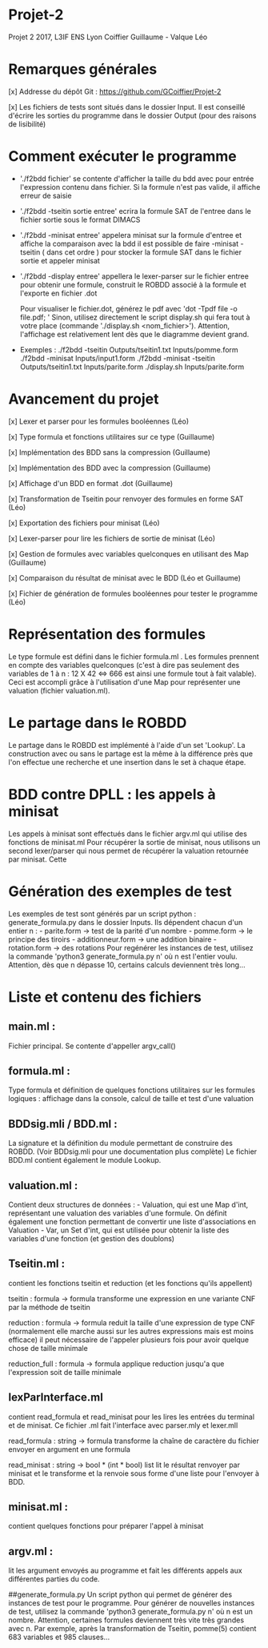 # Projet-2
Projet 2 2017, L3IF ENS Lyon
Coiffier Guillaume - Valque Léo

# Remarques générales

[x] Addresse du dépôt Git : https://github.com/GCoiffier/Projet-2

[x] Les fichiers de tests sont situés dans le dossier Input. Il est conseillé d'écrire les sorties du programme dans le dossier Output (pour des raisons de lisibilité)

# Comment exécuter le programme

- './f2bdd fichier' se contente d'afficher la taille du bdd avec pour entrée l'expression contenu dans
fichier. Si la formule n'est pas valide, il affiche erreur de saisie

- './f2bdd -tseitin sortie entree' ecrira la formule SAT de l'entree dans le fichier sortie sous le format DIMACS

- './f2bdd -minisat entree' appelera minisat sur la formule d'entree et affiche la comparaison avec la bdd
il est possible de faire -minisat -tseitin ( dans cet ordre ) pour stocker la formule SAT dans le fichier sortie et
appeler minisat

- './f2bdd -display entree' appellera le lexer-parser sur le fichier entree pour obtenir une formule, construit
  le ROBDD associé à la formule et l'exporte en fichier .dot

  Pour visualiser le fichier.dot, générez le pdf avec 'dot -Tpdf file -o file.pdf; '
  Sinon, utilisez directement le script display.sh qui fera tout à votre place (commande './display.sh  <nom_fichier>').
  Attention, l'affichage est relativement lent dès que le diagramme devient grand.


- Exemples :
 ./f2bdd -tseitin Outputs/tseitin1.txt  Inputs/pomme.form
 ./f2bdd -minisat Inputs/input1.form
 ./f2bdd -minisat -tseitin Outputs/tseitin1.txt Inputs/parite.form
 ./display.sh Inputs/parite.form


# Avancement du projet

[x] Lexer et parser pour les formules booléennes (Léo)

[x] Type formula et fonctions utilitaires sur ce type (Guillaume)

[x] Implémentation des BDD sans la compression (Guillaume)

[x] Implémentation des BDD avec la compression (Guillaume)

[x] Affichage d'un BDD en format .dot (Guillaume)

[x] Transformation de Tseitin pour renvoyer des formules en forme SAT (Léo)

[x] Exportation des fichiers pour minisat (Léo)

[x] Lexer-parser pour lire les fichiers de sortie de minisat (Léo)

[x] Gestion de formules avec variables quelconques en utilisant des Map (Guillaume)

[x] Comparaison du résultat de minisat avec le BDD (Léo et Guillaume)

[x] Fichier de génération de formules booléennes pour tester le programme (Léo)

# Représentation des formules
Le type formule est défini dans le fichier formula.ml . Les formules prennent en compte des variables quelconques
(c'est à dire pas seulement des variables de 1 à n : 12 X 42 <=> 666 est ainsi une formule tout à fait valable).
Ceci est accompli grâce à l'utilisation d'une Map pour représenter une valuation (fichier valuation.ml).

# Le partage dans le ROBDD
Le partage dans le ROBDD est implémenté à l'aide d'un set 'Lookup'. La construction avec ou sans le partage est la même
à la différence près que l'on effectue une recherche et une insertion dans le set à chaque étape.

# BDD contre DPLL : les appels à minisat
  Les appels à minisat sont effectués dans le fichier argv.ml qui utilise des fonctions de minisat.ml
  Pour récupérer la sortie de minisat, nous utilisons un second lexer/parser qui nous permet de récupérer la
  valuation retournée par minisat. Cette

# Génération des exemples de test
  Les exemples de test sont générés par un script python : generate_formula.py dans le dossier Inputs.
  Ils dépendent chacun d'un entier n :
    - parite.form -> test de la parité d'un nombre
    - pomme.form -> le principe des tiroirs
    - additionneur.form -> une addition binaire
    - rotation.form -> des rotations
  Pour regénérer les instances de test, utilisez la commande 'python3 generate_formula.py n' où n est l'entier voulu.
  Attention, dès que n dépasse 10, certains calculs deviennent très long...

# Liste et contenu des fichiers

## main.ml :
Fichier principal. Se contente d'appeller argv_call()

## formula.ml :
Type formula et définition de quelques fonctions utilitaires sur les formules logiques :
  affichage dans la console, calcul de taille et test d'une valuation

## BDDsig.mli / BDD.ml :
  La signature et la définition du module permettant de construire des ROBDD. (Voir BDDsig.mli pour une documentation plus complète)
  Le fichier BDD.ml contient également le module Lookup.

## valuation.ml :
  Contient deux structures de données :
    - Valuation, qui est une Map d'int, représentant une valuation des variables d'une formule. On définit également une fonction permettant de convertir une liste d'associations en Valuation
    - Var, un Set d'int, qui est utilisée pour obtenir la liste des variables d'une fonction (et gestion des doublons)

## Tseitin.ml :
contient les fonctions tseitin et reduction (et les fonctions qu'ils
appellent)

tseitin : formula -> formula
  transforme une expression en une variante CNF par la méthode de tseitin

reduction : formula -> formula
  reduit la taille d'une expression de type CNF (normalement elle marche aussi sur les autres expressions mais est moins efficace)
  il peut nécessaire de l'appeler plusieurs fois pour avoir quelque chose de taille minimale

reduction_full : formula -> formula
  applique reduction jusqu'a que l'expression soit de taille minimale

## lexParInterface.ml
contient read_formula et read_minisat pour les lires les entrées du terminal et de minisat. Ce fichier .ml fait l'interface avec parser.mly et lexer.mll

read_formula : string -> formula
  transforme la chaîne de caractère du fichier envoyer en argument en une formula

read_minisat : string -> bool * (int * bool) list
  lit le résultat renvoyer par minisat et le transforme et la renvoie sous forme d'une liste pour l'envoyer à BDD.

## minisat.ml :
contient quelques fonctions pour préparer l'appel à minisat

## argv.ml :
lit les argument envoyés au programme et fait les différents appels aux différentes parties du code.

##generate_formula.py
  Un script python qui permet de générer des instances de test pour le programme. Pour générer de nouvelles instances de test, utilisez la commande
  'python3 generate_formula.py n' où n est un nombre. Attention, certaines formules deviennent très vite très grandes avec n.
  Par exemple, après la transformation de Tseitin, pomme(5) contient 683 variables et 985 clauses...
